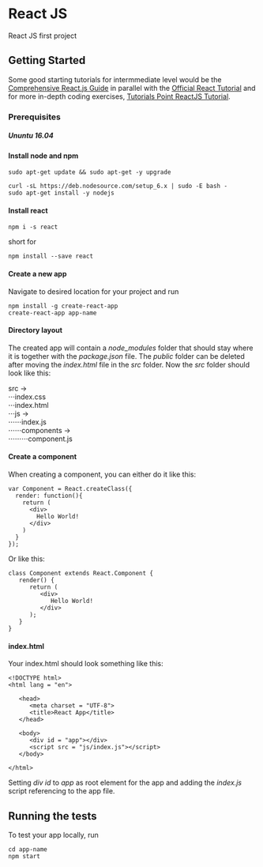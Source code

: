 # React JS

React JS first project

## Getting Started

Some good starting tutorials for intermmediate level would be the [Comprehensive React.js Guide](https://tylermcginnis.com/reactjs-tutorial-a-comprehensive-guide-to-building-apps-with-react/) in parallel with the [Official React Tutorial](https://facebook.github.io/react/tutorial/tutorial.html) and for more in-depth coding exercises, [Tutorials Point ReactJS Tutorial](https://www.tutorialspoint.com/reactjs/index.htm).

### Prerequisites
##### Ununtu 16.04

#### Install node and npm

```
sudo apt-get update && sudo apt-get -y upgrade
```  
```
curl -sL https://deb.nodesource.com/setup_6.x | sudo -E bash -
sudo apt-get install -y nodejs
```

#### Install react

```
npm i -s react
```  
short for 
```
npm install --save react
```  
#### Create a new app  

Navigate to desired location for your project and run  
```
npm install -g create-react-app
create-react-app app-name
``` 

#### Directory layout

The created app will contain a *node_modules* folder that should stay where it is together with the *package.json* file. The *public* folder can be deleted after moving the *index.html* file in the *src* folder. Now the *src* folder should look like this:  

src ->  
⋅⋅⋅index.css  
⋅⋅⋅index.html  
⋅⋅⋅js ->  
⋅⋅⋅⋅⋅⋅index.js  
⋅⋅⋅⋅⋅⋅components ->  
⋅⋅⋅⋅⋅⋅⋅⋅⋅component.js

#### Create a component

When creating a component, you can either do it like this:

```
var Component = React.createClass({
  render: function(){
    return (
      <div>
        Hello World!
      </div>
    )
  }
});
```  
Or like this:  
```
class Component extends React.Component {
   render() {
      return (
         <div>
            Hello World!
         </div>
      );
   }
}
```
#### index.html

Your index.html should look something like this:  
```
<!DOCTYPE html>
<html lang = "en">

   <head>
      <meta charset = "UTF-8">
      <title>React App</title>
   </head>

   <body>
      <div id = "app"></div>
      <script src = "js/index.js"></script>
   </body>

</html>
```  
Setting *div id* to *app* as root element for the app and adding the *index.js* script referencing to the app file.

## Running the tests

To test your app locally, run  
```
cd app-name 
npm start
```